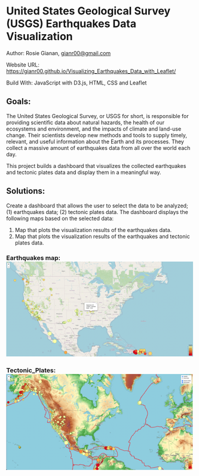 # United States Geological Survey (USGS) Earthquakes Data Visualization

Author: Rosie Gianan, gianr00@gmail.com

Website URL: https://gianr00.github.io/Visualizing_Earthquakes_Data_with_Leaflet/

Build With: JavaScript with D3.js, HTML, CSS and Leaflet  

## Goals:
The United States Geological Survey, or USGS for short, is responsible for providing scientific data about natural hazards, the health of our ecosystems and environment, and the impacts of climate and land-use change. Their scientists develop new methods and tools to supply timely, relevant, and useful information about the Earth and its processes. They collect a massive amount of earthquakes data from all over the world each day. 

This project builds a dashboard that visualizes the collected earthquakes and tectonic plates data and display them in a meaningful way. 

## Solutions:
Create a dashboard that allows the user to select the data to be analyzed; (1) earthquakes data; (2) tectonic plates data. The dashboard displays the following maps based on the selected data:

1.    Map that plots the visualization results of the earthquakes data. 
2.    Map that plots the visualization results of the earthquakes and tectonic plates data. 

### Earthquakes map: <img src="Images/Earthquakes.png" width="500"> 
### Tectonic_Plates: <img src="Images/Tectonic_Plates.png" width="500">
